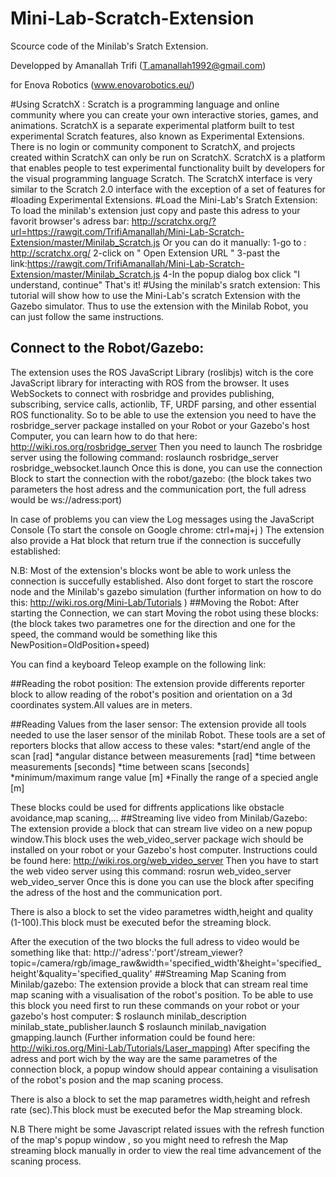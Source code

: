 # Mini-Lab-Scratch-Extension
Scource code of the Minilab's Sratch Extension.

Developped by Amanallah Trifi (T.amanallah1992@gmail.com)

for Enova Robotics (www.enovarobotics.eu/)

#Using ScratchX :
Scratch is a programming language and online community where you can create your own interactive stories, games, and animations. ScratchX is a separate experimental platform built to test experimental Scratch features, also known as Experimental Extensions. There is no login or community component to ScratchX, and projects created within ScratchX can only be run on ScratchX.
ScratchX is a platform that enables people to test experimental functionality built by developers for the visual programming language Scratch.
The ScratchX interface is very similar to the Scratch 2.0 interface with the exception of a set of features for #loading Experimental Extensions.
#Load the Mini-Lab's Sratch Extension: 
To load the minilab's extension just copy and paste this adress to your favorit browser's adress bar:
http://scratchx.org/?url=https://rawgit.com/TrifiAmanallah/Mini-Lab-Scratch-Extension/master/Minilab_Scratch.js
Or you can do it manually:
 1-go to : http://scratchx.org/
 2-click on " Open Extension URL "
 3-past the link:https://rawgit.com/TrifiAmanallah/Mini-Lab-Scratch-Extension/master/Minilab_Scratch.js
 4-In the popup dialog box click "I understand, continue"
 That's it!
 #Using the minilab's sratch extension:
 This tutorial will show how to use the Mini-Lab's scratch Extension with the Gazebo simulator. Thus to use the extension with the Minilab Robot, you can just follow the same instructions.
 ## Connect to the Robot/Gazebo:
The extension uses  the ROS JavaScript Library (roslibjs) witch is the core JavaScript library for interacting with ROS from the browser. It uses WebSockets to connect with rosbridge and provides publishing, subscribing, service calls, actionlib, TF, URDF parsing, and other essential ROS functionality.
So to be able to use the extension you need to have the rosbridge_server package installed on your Robot or your   Gazebo's host Computer, you can learn how to do that here:
http://wiki.ros.org/rosbridge_server
Then you need to launch The rosbridge server using the following command:
roslaunch rosbridge_server rosbridge_websocket.launch
Once this is done, you can use the connection Block to start the connection with the robot/gazebo:
(the block takes two parameters the host adress and the communication port, the full adress would be
ws://adress:port) 

In case of problems you can view the Log messages using the JavaScript Console 
(To start the console on Google chrome: ctrl+maj+j )
The extension also provide a Hat block that return true if the connection is succefully established:

N.B: Most of the extension's blocks wont be able to work unless the connection is succefully established.
Also dont forget to start the roscore node and the Minilab's gazebo simulation
(further information on how to do this: http://wiki.ros.org/Mini-Lab/Tutorials )
##Moving the Robot:
After starting the Connection, we can start Moving the robot using these blocks:
(the block takes two parametres one for the direction and one for the speed, the command would be something like this NewPosition=OldPosition+speed)

You can find a keyboard Teleop example on the following link:

##Reading the robot position:
The extension provide differents reporter block to allow reading of the robot's position and orientation on a 3d coordinates system.All values are in meters. 

##Reading Values from the laser sensor:
The extension provide all tools needed to use the laser sensor of the minilab Robot. These tools are a set of reporters blocks that allow access to these vales:
*start/end angle of the scan [rad]
*angular distance between measurements [rad]
*time between measurements [seconds]
*time between scans [seconds]
*minimum/maximum range value [m]
*Finally the range of a specied angle [m]

These blocks could be used for diffrents applications like obstacle avoidance,map scaning,...
##Streaming live video from Minilab/Gazebo:
The extension provide a block that can stream live video on a new popup window.This block uses the web_video_server package wich should be installed on your robot or your Gazebo's host computer. Instructions could be found here:
http://wiki.ros.org/web_video_server
Then you have to start the web video server using this command:
rosrun web_video_server web_video_server
Once this is done you can use the block after specifing the adress of the host and the communication port.

There is also a block to set the video parametres width,height and quality (1-100).This block must be executed befor the streaming block.

After the execution of the two blocks the full adress to video would be something like that: 
http://'adress':'port'/stream_viewer?topic=/camera/rgb/image_raw&width='specified_width'&height='specified_height'&quality='specified_quality'
##Streaming Map Scaning from Minilab/gazebo:
The extension provide a block that can stream real time map scaning with a visualisation of the robot's position.
To be able to use this block you need first to run these commands on your robot or your gazebo's host computer:
$ roslaunch minilab_description minilab_state_publisher.launch
$ roslaunch minilab_navigation gmapping.launch
(Further information could be found here: http://wiki.ros.org/Mini-Lab/Tutorials/Laser_mapping)
After specifing the adress and port wich by the way are the same parametres of the connection block, a popup window should appear containing a visulisation of the robot's posion and the map scaning process.

There is also a block to set the map parametres width,height and refresh rate (sec).This block must be executed befor the Map streaming block.

N.B There might be some Javascript related issues with the refresh function of the map's popup window , so you might need to refresh the Map streaming block manually in order to view the real time advancement of the scaning process. 


  
 
 
 
 
 
